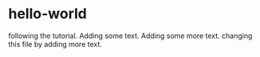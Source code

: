 # hello-world
following the tutorial. Adding some text. Adding some more text.
changing this file by adding more text.
